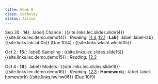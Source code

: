 ```yaml
---
title: Week 6
class: Berkeley
status: Active
---
```

Sep 30
: **14**{: .label} Chance
    : {{site.links.lec.slides.slide14}} {{site.links.lec.demo.demo14}}
: _Reading:_ [11.4](https://inferentialthinking.com/chapters/11/4/Error_Probabilities.html), [12.1](https://inferentialthinking.com/chapters/12/1/AB_Testing.html)
: **Lab**{: .label .label-lab} {{site.links.lab.lab05}} (Due 10/4)
    : {{site.links.wksht.wksht05}}

Oct 2
: **15**{: .label} Sampling
    : {{site.links.lec.slides.slide15}} {{site.links.lec.demo.demo15}}
: _Reading:_ [12.2](https://inferentialthinking.com/chapters/12/2/Causality.html)

Oct 4
: **16**{: .label} Models
    : {{site.links.lec.slides.slide16}} {{site.links.lec.demo.demo16}}
: _Reading:_ [12.3](https://inferentialthinking.com/chapters/12/3/Deflategate.html)
: **Homework**{: .label .label-homework} {{site.links.hw.hw06}} (Due 10/9)